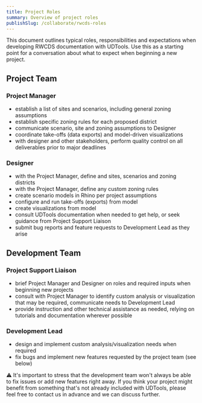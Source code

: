 ```yaml
---
title: Project Roles
summary: Overview of project roles
publishSlug: /collaborate/rwcds-roles
---
```


This document outlines typical roles, responsibilities and expectations when developing RWCDS documentation with UDTools. Use this as a starting point for a conversation about what to expect when beginning a new project.

## Project Team

### Project Manager

- establish a list of sites and scenarios, including general zoning assumptions
- establish specific zoning rules for each proposed district
- communicate scenario, site and zoning assumptions to Designer
- coordinate take-offs (data exports) and model-driven visualizations
- with designer and other stakeholders, perform quality control on all deliverables prior to major deadlines

### Designer

- with the Project Manager, define and sites, scenarios and zoning districts
- with the Project Manager, define any custom zoning rules
- create scenario models in Rhino per project assumptions
- configure and run take-offs (exports) from model
- create visualizations from model
- consult UDTools documentation when needed to get help, or seek guidance from Project Support Liaison
- submit bug reports and feature requests to Development Lead as they arise

## Development Team

### Project Support Liaison

- brief Project Manager and Designer on roles and required inputs when beginning new projects
- consult with Project Manager to identify custom analysis or visualization that may be required, communicate needs to Development Lead
- provide instruction and other technical assistance as needed, relying on tutorials and documentation wherever possible

### Development Lead

- design and implement custom analysis/visualization needs when required
- fix bugs and implement new features requested by the project team (see below)

⚠️ It's important to stress that the development team won't always be able to fix issues or add new features right away. If you think your project might benefit from something that's not already included with UDTools, please feel free to contact us in advance and we can discuss further.
